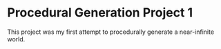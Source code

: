 # Procedural Generation Project 1

This project was my first attempt to procedurally generate a near-infinite world.
